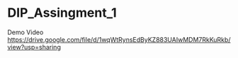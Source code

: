# DIP_Assingment_1
Demo Video https://drive.google.com/file/d/1wqWtRynsEdByKZ883UAIwMDM7RkKuRkb/view?usp=sharing
